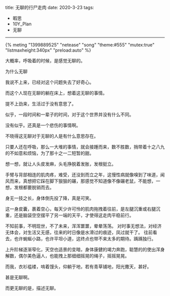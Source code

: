 title: 无聊的行尸走肉
date: 2020-3-23
tags:
- 暇思
- 10Y_Plan
- 无聊
---
{% meting "1399889525" "netease" "song" "theme:#555" "mutex:true" "listmaxheight:340px" "preload:auto" %}

大概率，呼吸着的时候，是感觉无聊的。

为什么无聊

我说不上来，已经对这个问题失去了好奇心。

而这个人现在无聊的躺在床上，想着这无聊的事情。

提不上劲来，生活过于没有意思了。


似乎，一段时间和一辈子的时间，对于这个世界并没有什么不同。

没有似乎。还真是一个悲伤的事情啊。
<!--more-->

不晓得这无聊对于无聊的人是有什么意思存在。

只要人还在呼吸，那么一大堆的事情，就会接踵而来，数不胜数，捎带着十之八九的不如意和烦恼，为了那十之一二短暂的甜。

想一想，就让人头皮发麻，头毛挣脱着发胀，发根挺立。

手臂与背部相连的肌肉疼，难受，还没到而立之年，这慢性病就像嗅到了味道，闻风而来，真想把它踩在脚下狠狠的碾，那感觉不知道像不像碾老鼠，不能想，一想，发根都要脱销而去。

身无一技之长，身体倒先投了降，真是可笑。


这一身皮囊，裹着空心，每天少许可怜的肌肉拖拽着往前，是左腿沉重或右腿沉重，还是脑袋空空摆平了另一端的天平，才使得这走肉平稳前行。

不知前事，不明现世，不了未来，浑浑噩噩，晕晕荡荡。
对时事无想法，对经济无体会，对生活又无感，往来的时日像是水滑过的痕迹，凤过就干了。
往前看去，也许蜿蜒小路，也许平坦小道，这终点也带不来太多的期待。踽踽独行。

上升阶梯逐渐窄化，天空也适景的变暗，身体康健的竭力奔跑，聪慧的的使出浑身解数，偶尔美色逼人，也能拽上那细细摇晃的绳子，摇摇晃晃。

而我，衣衫褴褛，啃着馒头，仰躺于地，若有青草铺地，阳光撒天，甚好。

甚是无聊啊。

而更无聊的是，描述无聊。

